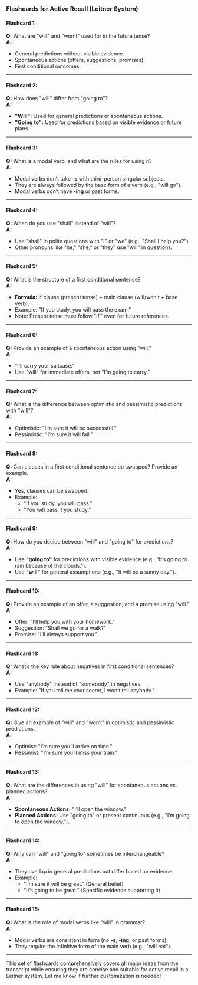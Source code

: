 ### Flashcards for Active Recall (Leitner System)

#### **Flashcard 1:**

**Q:** What are "will" and "won't" used for in the future tense?  
**A:**

- General predictions without visible evidence.
- Spontaneous actions (offers, suggestions, promises).
- First conditional outcomes.

---

#### **Flashcard 2:**

**Q:** How does "will" differ from "going to"?  
**A:**

- **"Will":** Used for general predictions or spontaneous actions.
- **"Going to":** Used for predictions based on visible evidence or future plans.

---

#### **Flashcard 3:**

**Q:** What is a modal verb, and what are the rules for using it?  
**A:**

- Modal verbs don’t take **-s** with third-person singular subjects.
- They are always followed by the base form of a verb (e.g., "will go").
- Modal verbs don’t have **-ing** or past forms.

---

#### **Flashcard 4:**

**Q:** When do you use "shall" instead of "will"?  
**A:**

- Use "shall" in polite questions with "I" or "we" (e.g., "Shall I help you?").
- Other pronouns like "he," "she," or "they" use "will" in questions.

---

#### **Flashcard 5:**

**Q:** What is the structure of a first conditional sentence?  
**A:**

- **Formula:** If clause (present tense) + main clause (will/won’t + base verb).
- Example: "If you study, you will pass the exam."
- Note: Present tense must follow "if," even for future references.

---

#### **Flashcard 6:**

**Q:** Provide an example of a spontaneous action using "will."  
**A:**

- "I’ll carry your suitcase."
- Use "will" for immediate offers, not "I’m going to carry."

---

#### **Flashcard 7:**

**Q:** What is the difference between optimistic and pessimistic predictions with "will"?  
**A:**

- Optimistic: "I’m sure it will be successful."
- Pessimistic: "I’m sure it will fail."

---

#### **Flashcard 8:**

**Q:** Can clauses in a first conditional sentence be swapped? Provide an example.  
**A:**

- Yes, clauses can be swapped.
- Example:
    - "If you study, you will pass."
    - "You will pass if you study."

---

#### **Flashcard 9:**

**Q:** How do you decide between "will" and "going to" for predictions?  
**A:**

- Use **"going to"** for predictions with visible evidence (e.g., "It’s going to rain because of the clouds.").
- Use **"will"** for general assumptions (e.g., "It will be a sunny day.").

---

#### **Flashcard 10:**

**Q:** Provide an example of an offer, a suggestion, and a promise using "will."  
**A:**

- Offer: "I’ll help you with your homework."
- Suggestion: "Shall we go for a walk?"
- Promise: "I’ll always support you."

---

#### **Flashcard 11:**

**Q:** What’s the key rule about negatives in first conditional sentences?  
**A:**

- Use "anybody" instead of "somebody" in negatives.
- Example: "If you tell me your secret, I won’t tell anybody."

---

#### **Flashcard 12:**

**Q:** Give an example of "will" and "won’t" in optimistic and pessimistic predictions.  
**A:**

- Optimist: "I’m sure you’ll arrive on time."
- Pessimist: "I’m sure you’ll miss your train."

---

#### **Flashcard 13:**

**Q:** What are the differences in using "will" for spontaneous actions vs. planned actions?  
**A:**

- **Spontaneous Actions:** "I’ll open the window."
- **Planned Actions:** Use "going to" or present continuous (e.g., "I’m going to open the window.").

---

#### **Flashcard 14:**

**Q:** Why can "will" and "going to" sometimes be interchangeable?  
**A:**

- They overlap in general predictions but differ based on evidence.
- Example:
    - "I’m sure it will be great." (General belief)
    - "It’s going to be great." (Specific evidence supporting it).

---

#### **Flashcard 15:**

**Q:** What is the role of modal verbs like "will" in grammar?  
**A:**

- Modal verbs are consistent in form (no **-s**, **-ing**, or past forms).
- They require the infinitive form of the main verb (e.g., "will eat").

---

This set of flashcards comprehensively covers all major ideas from the transcript while ensuring they are concise and suitable for active recall in a Leitner system. Let me know if further customization is needed!